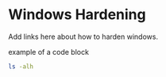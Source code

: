 # Windows Hardening

Add links here about how to harden windows.

example of a code block

```bash
ls -alh
```
